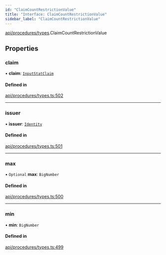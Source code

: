 ```yaml
---
id: "ClaimCountRestrictionValue"
title: "Interface: ClaimCountRestrictionValue"
sidebar_label: "ClaimCountRestrictionValue"
---
```


[api/procedures/types](../../../../../modules/API/Procedures/Types/Types.md).ClaimCountRestrictionValue

## Properties

### claim

• **claim**: [`InputStatClaim`](../../../../../modules/API/Entities/Types/Types.md#inputstatclaim)

#### Defined in

[api/procedures/types.ts:502](https://github.com/PolymeshAssociation/polymesh-sdk/blob/f8a937f04/src/api/procedures/types.ts#L502)

___

### issuer

• **issuer**: [`Identity`](../../../../../classes/API/Entities/Identity/Identity.md)

#### Defined in

[api/procedures/types.ts:501](https://github.com/PolymeshAssociation/polymesh-sdk/blob/f8a937f04/src/api/procedures/types.ts#L501)

___

### max

• `Optional` **max**: `BigNumber`

#### Defined in

[api/procedures/types.ts:500](https://github.com/PolymeshAssociation/polymesh-sdk/blob/f8a937f04/src/api/procedures/types.ts#L500)

___

### min

• **min**: `BigNumber`

#### Defined in

[api/procedures/types.ts:499](https://github.com/PolymeshAssociation/polymesh-sdk/blob/f8a937f04/src/api/procedures/types.ts#L499)
